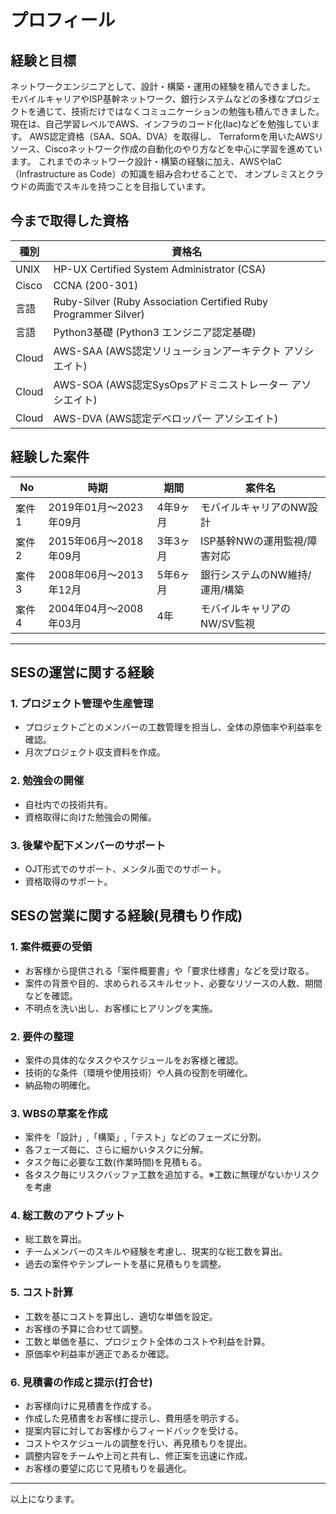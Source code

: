 # プロフィール

## 経験と目標
ネットワークエンジニアとして、設計・構築・運用の経験を積んできました。
モバイルキャリアやISP基幹ネットワーク、銀行システムなどの多様なプロジェクトを通じて、技術だけではなくコミュニケーションの勉強も積んできました。
現在は、自己学習レベルでAWS、インフラのコード化(Iac)などを勉強しています。
AWS認定資格（SAA、SOA、DVA）を取得し、
Terraformを用いたAWSリソース、Ciscoネットワーク作成の自動化のやり方などを中心に学習を進めています。
これまでのネットワーク設計・構築の経験に加え、AWSやIaC（Infrastructure as Code）の知識を組み合わせることで、
オンプレミスとクラウドの両面でスキルを持つことを目指しています。

## 今まで取得した資格

| 種別  | 資格名                                                       |
|-------|--------------------------------------------------------------|
| UNIX  | HP-UX Certified System Administrator (CSA)                   |
| Cisco | CCNA (200-301)                                               |
| 言語  | Ruby-Silver (Ruby Association Certified Ruby Programmer Silver) |
| 言語  | Python3基礎 (Python3 エンジニア認定基礎)                         |
| Cloud | AWS-SAA (AWS認定ソリューションアーキテクト アソシエイト)       |
| Cloud | AWS-SOA (AWS認定SysOpsアドミニストレーター アソシエイト)      |
| Cloud | AWS-DVA (AWS認定デベロッパー アソシエイト)                   |

## 経験した案件

| No   | 時期                  | 期間    | 案件名                           |
|------|-------------------------|---------|-------------------------------------------|
| 案件1 | 2019年01月～2023年09月 | 4年9ヶ月 | モバイルキャリアのNW設計           |
| 案件2 | 2015年06月～2018年09月 | 3年3ヶ月 | ISP基幹NWの運用監視/障害対応        |
| 案件3 | 2008年06月～2013年12月 | 5年6ヶ月 | 銀行システムのNW維持/運用/構築      |
| 案件4 | 2004年04月～2008年03月 | 4年  　 | モバイルキャリアのNW/SV監視             |

---

## SESの運営に関する経験

### 1. **プロジェクト管理や生産管理**
  - プロジェクトごとのメンバーの工数管理を担当し、全体の原価率や利益率を確認。
  - 月次プロジェクト収支資料を作成。

### 2. **勉強会の開催**
  - 自社内での技術共有。
  - 資格取得に向けた勉強会の開催。

### 3. **後輩や配下メンバーのサポート**
  - OJT形式でのサポート、メンタル面でのサポート。
  - 資格取得のサポート。


## SESの営業に関する経験(見積もり作成)

### 1. **案件概要の受領**
  - お客様から提供される「案件概要書」や「要求仕様書」などを受け取る。
  - 案件の背景や目的、求められるスキルセット、必要なリソースの人数、期間などを確認。
  - 不明点を洗い出し、お客様にヒアリングを実施。

### 2. **要件の整理**
  - 案件の具体的なタスクやスケジュールをお客様と確認。
  - 技術的な条件（環境や使用技術）や人員の役割を明確化。
  - 納品物の明確化。

### 3. **WBSの草案を作成**
  - 案件を「設計」,「構築」,「テスト」などのフェーズに分割。
  - 各フェーズ毎に、さらに細かいタスクに分解。
  - タスク毎に必要な工数(作業時間)を見積もる。
  - 各タスク毎にリスクバッファ工数を追加する。※工数に無理がないかリスクを考慮

### 4. **総工数のアウトプット**
  - 総工数を算出。
  - チームメンバーのスキルや経験を考慮し、現実的な総工数を算出。
  - 過去の案件やテンプレートを基に見積もりを調整。

### 5. **コスト計算**
  - 工数を基にコストを算出し、適切な単価を設定。
  - お客様の予算に合わせて調整。
  - 工数と単価を基に、プロジェクト全体のコストや利益を計算。
  - 原価率や利益率が適正であるか確認。

### 6. **見積書の作成と提示(打合せ)**
  - お客様向けに見積書を作成する。
  - 作成した見積書をお客様に提示し、費用感を明示する。
  - 提案内容に対してお客様からフィードバックを受ける。
  - コストやスケジュールの調整を行い、再見積もりを提出。
  - 調整内容をチームや上司と共有し、修正案を迅速に作成。
  - お客様の要望に応じて見積もりを最適化。

---
以上になります。
